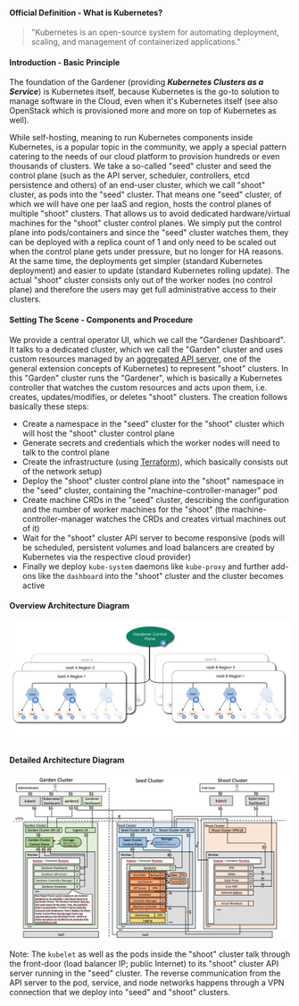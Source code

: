 #### Official Definition - What is Kubernetes?

>  "Kubernetes is an open-source system for automating deployment, scaling, and management of containerized applications."

#### Introduction - Basic Principle

The foundation of the Gardener (providing _**Kubernetes Clusters as a Service**_) is Kubernetes itself, because Kubernetes is the go-to solution to manage software in the Cloud, even when it's Kubernetes itself (see also OpenStack which is provisioned more and more on top of Kubernetes as well).

While self-hosting, meaning to run Kubernetes components inside Kubernetes, is a popular topic in the community, we apply a special pattern catering to the needs of our cloud platform to provision hundreds or even thousands of clusters. We take a so-called "seed" cluster and seed the control plane (such as the API server, scheduler, controllers, etcd persistence and others) of an end-user cluster, which we call "shoot" cluster, as pods into the "seed" cluster. That means one "seed" cluster, of which we will have one per IaaS and region, hosts the control planes of multiple "shoot" clusters. That allows us to avoid dedicated hardware/virtual machines for the "shoot" cluster control planes. We simply put the control plane into pods/containers and since the "seed" cluster watches them, they can be deployed with a replica count of 1 and only need to be scaled out when the control plane gets under pressure, but no longer for HA reasons. At the same time, the deployments get simpler (standard Kubernetes deployment) and easier to update (standard Kubernetes rolling update). The actual "shoot" cluster consists only out of the worker nodes (no control plane) and therefore the users may get full administrative access to their clusters.

#### Setting The Scene - Components and Procedure

We provide a central operator UI, which we call the "Gardener Dashboard". It talks to a dedicated cluster, which we call the "Garden" cluster and uses custom resources managed by an [aggregated API server](https://kubernetes.io/docs/concepts/api-extension/custom-resources/#api-server-aggregation), one of the general extension concepts of Kubernetes) to represent "shoot" clusters. In this "Garden" cluster runs the "Gardener", which is basically a Kubernetes controller that watches the custom resources and acts upon them, i.e. creates, updates/modifies, or deletes "shoot" clusters. The creation follows basically these steps:

* Create a namespace in the "seed" cluster for the "shoot" cluster which will host the "shoot" cluster control plane
* Generate secrets and credentials which the worker nodes will need to talk to the control plane
* Create the infrastructure (using [Terraform](https://www.terraform.io/)), which basically consists out of the network setup)
* Deploy the "shoot" cluster control plane into the "shoot" namespace in the "seed" cluster, containing the "machine-controller-manager" pod
* Create machine CRDs in the "seed" cluster, describing the configuration and the number of worker machines for the "shoot" (the machine-controller-manager watches the CRDs and creates virtual machines out of it)
* Wait for the "shoot" cluster API server to become responsive (pods will be scheduled, persistent volumes and load balancers are created by Kubernetes via the respective cloud provider)
* Finally we deploy `kube-system` daemons like `kube-proxy` and further add-ons like the `dashboard` into the "shoot" cluster and the cluster becomes active

#### Overview Architecture Diagram

![Gardener Overview Architecture Diagram](images/gardener-architecture-overview.png)

#### Detailed Architecture Diagram

![Gardener Detailed Architecture Diagram](images/gardener-architecture-detailed.png)

Note: The `kubelet` as well as the pods inside the "shoot" cluster talk through the front-door (load balancer IP; public Internet) to its "shoot" cluster API server running in the "seed" cluster. The reverse communication from the API server to the pod, service, and node networks happens through a VPN connection that we deploy into "seed" and "shoot" clusters.
